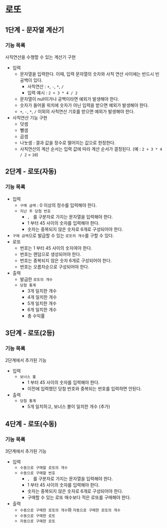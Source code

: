 # 로또

## 1단계 - 문자열 계산기

### 기능 목록

사칙연산을 수행할 수 있는 계산기 구현

- 입력
  - 문자열을 입력한다. 이때, 입력 문자열의 숫자와 사칙 연산 사이에는 반드시 빈 공백이 있다.
    - 사칙연산 : `+`, `-`, `*`, `/`
    - 입력 예시 : `2 + 3 * 4 / 2`
  - 문자열이 null이거나 공백이라면 예외가 발생해야 한다.
  - 숫자가 들어올 위치에 숫자가 아닌 입력을 받으면 예외가 발생해야 한다.
  - `+`, `-`, `*`, `/` 이외의 사칙연산 기호를 받으면 예외가 발생해야 한다.
- 사칙연산 기능 구현
  - 덧셈
  - 뺄셈
  - 곱셈
  - 나눗셈 : 결과 값을 정수로 떨어지는 값으로 한정한다.
  - 사칙연산의 계산 순서는 입력 값에 따라 계산 순서가 결정된다. (예 : `2 + 3 * 4 / 2` = `10`)

## 2단계 - 로또(자동)

### 기능 목록

- 입력
  - `구매 금액` : 0 이상의 정수를 입력해야 한다.
  - `지난 주 당첨 번호`
    - `, ` 를 구분자로 가지는 문자열을 입력해야 한다. 
    - 1 부터 45 사이의 숫자를 입력해야 한다.
    - 숫자는 중복되지 않은 숫자로 6개로 구성되어야 한다.
- `구매 금액`으로 발급할 수 있는 `로또의 개수`를 구할 수 있다.
- 로또
  - 번호는 1 부터 45 사이의 숫자여야 한다.
  - 번호는 랜덤으로 생성되어야 한다. 
  - 번호는 중복되지 않은 숫자 6개로 구성되어야 한다.
  - 번호는 오름차순으로 구성되어야 한다.
- 출력
  - 발급한 `로또의 개수`
  - `당첨 통계`
    - 3개 일치한 개수
    - 4개 일치한 개수
    - 5개 일치한 개수
    - 6개 일치한 개수
    - 총 수익률

## 3단계 - 로또(2등)

### 기능 목록

2단계에서 추가된 기능

- 입력
  - `보너스 볼` 
    - 1 부터 45 사이의 숫자를 입력해야 한다.
    - 이전에 입력했던 당첨 번호와 중복되는 번호를 입력하면 안된다.
- 출력
  - `당첨 통계`
    - 5개 일치하고, 보너스 볼이 일치한 개수 (추가)

## 4단계 - 로또(수동)

### 기능 목록

3단계에서 추가된 기능

- 입력
  - `수동으로 구매할 로또의 개수`
  - `수동으로 구매할 번호`
    - `, ` 를 구분자로 가지는 문자열을 입력해야 한다.
    - 1 부터 45 사이의 숫자를 입력해야 한다.
    - 숫자는 중복되지 않은 숫자로 6개로 구성되어야 한다.
    - 구매할 수 있는 로또 매수보다 적은 로또를 구매해야 한다.
- 출력
  - `수동으로 구매한 로또의 개수`와 `자동으로 구매한 로또의 개수`
  - `수동으로 구매한 로또`
  - `자동으로 구매한 로또`
